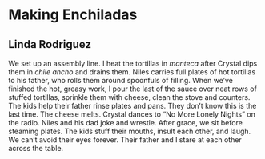 # Making Enchiladas
## Linda Rodriguez
We set up an assembly line.
I heat the tortillas in _manteca_
after Crystal dips them in _chile ancho_
and drains them. Niles carries full plates
of hot tortillas to his father,
who rolls them around spoonfuls of filling.
When we’ve finished the hot, greasy work,
I pour the last of the sauce over neat rows
of stuffed tortillas, sprinkle them with cheese,
clean the stove and counters.
The kids help their father rinse plates and pans.
They don’t know this is the last time.
The cheese melts. Crystal
dances to “No More Lonely Nights” on the radio.
Niles and his dad joke and wrestle.
After grace, we sit before steaming plates.
The kids stuff their mouths, insult each other,
and laugh. We can’t avoid their eyes
forever. Their father and I stare
at each other across the table.